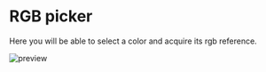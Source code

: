 # RGB picker

Here you will be able to select a color and acquire its rgb reference.

<img src="https://github.com/carloshrf/IGTI-Bootcamp/blob/master/Trabalho-Pr%C3%A1tico/public/preview.png?raw=true" alt="preview" />
